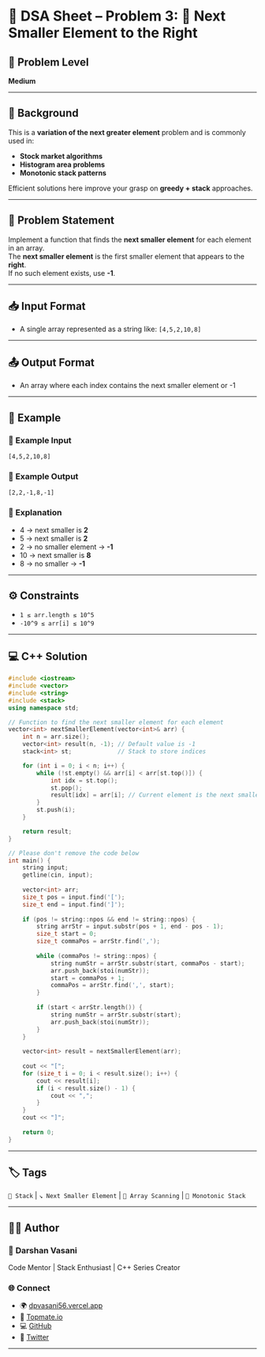 # 🔐 DSA Sheet – Problem 3: 🔻 Next Smaller Element to the Right

## 🧠 Problem Level  
**Medium**

---

## 🧩 Background  

This is a **variation of the next greater element** problem and is commonly used in:
- **Stock market algorithms**
- **Histogram area problems**
- **Monotonic stack patterns**

Efficient solutions here improve your grasp on **greedy + stack** approaches.

---

## 📝 Problem Statement  

Implement a function that finds the **next smaller element** for each element in an array.  
The **next smaller element** is the first smaller element that appears to the **right**.  
If no such element exists, use **-1**.

---

## 📥 Input Format  

- A single array represented as a string like: `[4,5,2,10,8]`

---

## 📤 Output Format  

- An array where each index contains the next smaller element or -1

---

## 🧪 Example  

### 🔹 Example Input  
```
[4,5,2,10,8]
```

### 🔹 Example Output  
```
[2,2,-1,8,-1]
```

### 🧠 Explanation  
- 4 → next smaller is **2**  
- 5 → next smaller is **2**  
- 2 → no smaller element → **-1**  
- 10 → next smaller is **8**  
- 8 → no smaller → **-1**

---

## ⚙️ Constraints  
- `1 ≤ arr.length ≤ 10^5`  
- `-10^9 ≤ arr[i] ≤ 10^9`

---

## 💻 C++ Solution  

```cpp
#include <iostream>
#include <vector>
#include <string>
#include <stack>
using namespace std;

// Function to find the next smaller element for each element
vector<int> nextSmallerElement(vector<int>& arr) {
    int n = arr.size();
    vector<int> result(n, -1); // Default value is -1
    stack<int> st;             // Stack to store indices

    for (int i = 0; i < n; i++) {
        while (!st.empty() && arr[i] < arr[st.top()]) {
            int idx = st.top();
            st.pop();
            result[idx] = arr[i]; // Current element is the next smaller for arr[idx]
        }
        st.push(i);
    }

    return result;
}

// Please don't remove the code below
int main() {
    string input;
    getline(cin, input);
    
    vector<int> arr;
    size_t pos = input.find('[');
    size_t end = input.find(']');
    
    if (pos != string::npos && end != string::npos) {
        string arrStr = input.substr(pos + 1, end - pos - 1);
        size_t start = 0;
        size_t commaPos = arrStr.find(',');
        
        while (commaPos != string::npos) {
            string numStr = arrStr.substr(start, commaPos - start);
            arr.push_back(stoi(numStr));
            start = commaPos + 1;
            commaPos = arrStr.find(',', start);
        }
        
        if (start < arrStr.length()) {
            string numStr = arrStr.substr(start);
            arr.push_back(stoi(numStr));
        }
    }
    
    vector<int> result = nextSmallerElement(arr);
    
    cout << "[";
    for (size_t i = 0; i < result.size(); i++) {
        cout << result[i];
        if (i < result.size() - 1) {
            cout << ",";
        }
    }
    cout << "]";
    
    return 0;
}
```

---

## 🏷️ Tags  
`🧱 Stack` | `↘️ Next Smaller Element` | `🔁 Array Scanning` | `🧠 Monotonic Stack`

---

## 👨‍💻 Author  

### 🚀 **Darshan Vasani**  
Code Mentor | Stack Enthusiast | C++ Series Creator  

### 🌐 Connect  
- 🌍 [dpvasani56.vercel.app](https://dpvasani56.vercel.app)  
- 💬 [Topmate.io](https://topmate.io/dpvasani56)  
- 💻 [GitHub](https://github.com/dpvasani)  
- 🧵 [Twitter](https://x.com/vasanidarshan56)

---
